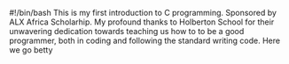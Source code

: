 #!/bin/bash
This is my first introduction to C programming. Sponsored
by ALX Africa Scholarhip. My profound thanks to Holberton School
for their unwavering dedication towards teaching us how to to be a good programmer, both in coding and following the standard writing code. Here we go betty
